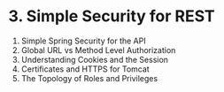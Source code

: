 # 3. Simple Security for REST

1. Simple Spring Security for the API
2. Global URL vs Method Level Authorization
3. Understanding Cookies and the Session
4. Certificates and HTTPS for Tomcat
5. The Topology of Roles and Privileges
